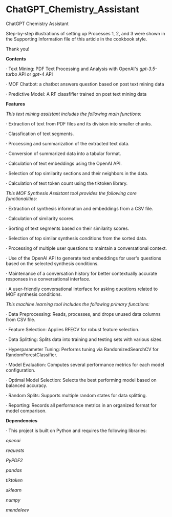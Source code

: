 # ChatGPT_Chemistry_Assistant

ChatGPT Chemistry Assistant

Step-by-step illustrations of setting up Processes 1, 2, and 3 were shown in the Supporting Information file of this article in the cookbook style.

Thank you!

**Contents**

· Text Mining: PDF Text Processing and Analysis with OpenAI's _gpt-3.5-turbo_ API or  _gpt-4_ API

· MOF Chatbot: a chatbot answers question based on post text mining data

· Predictive Model: A RF classfifier trained on post text mining data

**Features**

_This text mining assistant includes the following main functions:_

· Extraction of text from PDF files and its division into smaller chunks.

· Classfication of text segments.

· Processing and summarization of the extracted text data.

· Conversion of summarized data into a tabular format.

· Calculation of text embeddings using the OpenAI API.

· Selection of top similarity sections and their neighbors in the data.

· Calculation of text token count using the tiktoken library.

_This MOF Synthesis Assistant tool provides the following core functionalities:_

· Extraction of synthesis information and embeddings from a CSV file.

· Calculation of similarity scores.

· Sorting of text segments based on their similarity scores.

· Selection of top similar synthesis conditions from the sorted data.

· Processing of multiple user questions to maintain a conversational context.

· Use of the OpenAI API to generate text embeddings for user's questions based on the selected synthesis conditions.

· Maintenance of a conversation history for better contextually accurate responses in a conversational interface.

· A user-friendly conversational interface for asking questions related to MOF synthesis conditions.

_This machine learning tool includes the following primary functions:_

· Data Preprocessing: Reads, processes, and drops unused data columns from CSV file.

· Feature Selection: Applies RFECV for robust feature selection.

· Data Splitting: Splits data into training and testing sets with various sizes.

· Hyperparameter Tuning: Performs tuning via RandomizedSearchCV for RandomForestClassifier.

· Model Evaluation: Computes several performance metrics for each model configuration.

· Optimal Model Selection: Selects the best performing model based on balanced accuracy.

· Random Splits: Supports multiple random states for data splitting.

· Reporting: Records all performance metrics in an organized format for model comparison.

**Dependencies**

· This project is built on Python and requires the following libraries:

_openai_

_requests_

_PyPDF2_

_pandas_

_tiktoken_

_sklearn_

_numpy_

_mendeleev_
